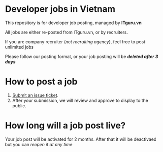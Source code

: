 # Developer jobs in Vietnam
This repository is for developer job posting, managed by __ITguru.vn__

All jobs are either re-posted from ITguru.vn, or by recruiters. 

If you are company recruiter (_not recruiting agency_), feel free to post unlimited jobs

Please follow our posting format, or your job posting will be ___deleted after 3 days___

# How to post a job

1. [Submit an issue ticket](https://github.com/itguru-jobs/developer/issues/new/choose).
2. After your submission, we will review and approve to display to the public.

# How long will a job post live?

Your job post will be activated for 2 months. After that it will be deactivaed but you can _reopen it at any time_


